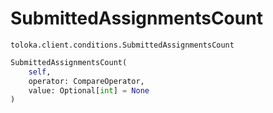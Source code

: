 # SubmittedAssignmentsCount
`toloka.client.conditions.SubmittedAssignmentsCount`

```python
SubmittedAssignmentsCount(
    self,
    operator: CompareOperator,
    value: Optional[int] = None
)
```

